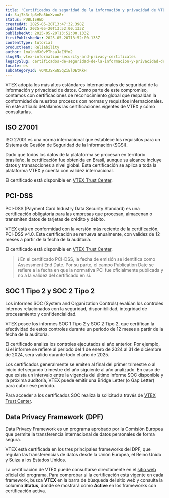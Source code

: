 ```yaml
---
title: 'Certificados de seguridad de la información y privacidad de VTEX'
id: 3aj7k3rfp3vMa5bnXvoo8r
status: PUBLISHED
createdAt: 2025-05-20T13:47:32.398Z
updatedAt: 2025-05-20T13:52:00.133Z
publishedAt: 2025-05-20T13:52:00.133Z
firstPublishedAt: 2025-05-20T13:52:00.133Z
contentType: tutorial
productTeam: Reliability
author: 1malnhMX0vPThsaJaZMYm2
slugEN: vtex-information-security-and-privacy-certificates
legacySlug: certificados-de-seguridad-de-la-informacion-y-privacidad-de-vtex
locale: es
subcategoryId: vONCJSxwN5qZiElOEtKkH
---
```


VTEX adopta los más altos estándares internacionales de seguridad de la información y privacidad de datos. Como parte de este compromiso, contamos con certificaciones de reconocimiento global que respaldan la conformidad de nuestros procesos con normas y requisitos internacionales. En este artículo detallamos las certificaciones vigentes de VTEX y cómo consultarlas.

## ISO 27001

ISO 27001 es una norma internacional que establece los requisitos para un Sistema de Gestión de Seguridad de la Información (SGSI).

Dado que todos los datos de la plataforma se procesan en territorio brasileño, la certificación fue obtenida en Brasil, aunque su alcance incluye datos y transacciones a nivel global. Esta certificación se aplica a toda la plataforma VTEX y cuenta con validez internacional.

El certificado está disponible en [VTEX Trust Center](https://compliance.vtex.com/).

## PCI-DSS

PCI-DSS (Payment Card Industry Data Security Standard) es una certificación obligatoria para las empresas que procesan, almacenan o transmiten datos de tarjetas de crédito y débito.

VTEX está en conformidad con la versión más reciente de la certificación, PCI-DSS v4.0. Esta certificación se renueva anualmente, con validez de 12 meses a partir de la fecha de la auditoría.

El certificado está disponible en [VTEX Trust Center](https://compliance.vtex.com/).

> ℹ️ En el certificado PCI-DSS, la fecha de emisión se identifica como Assessment End Date. Por su parte, el campo Publication Date se refiere a la fecha en que la normativa PCI fue oficialmente publicada y no a la validez del certificado en sí.

## SOC 1 Tipo 2 y SOC 2 Tipo 2

Los informes SOC (System and Organization Controls) evalúan los controles internos relacionados con la seguridad, disponibilidad, integridad de procesamiento y confidencialidad.

VTEX posee los informes SOC 1 Tipo 2 y SOC 2 Tipo 2, que certifican la efectividad de estos controles durante un periodo de 12 meses a partir de la fecha de la auditoría.

El certificado analiza los controles ejecutados el año anterior. Por ejemplo, si el informe se refiere al periodo del 1 de enero de 2024 al 31 de diciembre de 2024, será válido durante todo el año de 2025\.

Los certificados generalmente se emiten al final del primer trimestre o al inicio del segundo trimestre del año siguiente al año analizado. En caso de que exista un intervalo entre la vigencia del último informe SOC disponible y la próxima auditoría, VTEX puede emitir una Bridge Letter (o Gap Letter) para cubrir ese periodo.

Para acceder a los certificados SOC realiza la solicitud a través de [VTEX Trust Center](https://compliance.vtex.com/).

## Data Privacy Framework (DPF)

Data Privacy Framework es un programa aprobado por la Comisión Europea que permite la transferencia internacional de datos personales de forma segura.

VTEX está certificada en los tres principales frameworks del DPF, que regulan las transferencias de datos desde la Unión Europea, el Reino Unido y Suiza a los Estados Unidos.

La certificación de VTEX puede consultarse directamente en el [sitio web oficial](https://www.dataprivacyframework.gov/list) del programa. Para comprobar si la certificación está vigente en cada framework, busca **VTEX** en la barra de búsqueda del sitio web y consulta la columna **Status**, donde se mostrará como **Active** en los frameworks con certificación activa.
